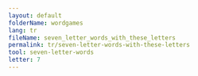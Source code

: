 ```yaml
---
layout: default
folderName: wordgames
lang: tr
fileName: seven_letter_words_with_these_letters
permalink: tr/seven-letter-words-with-these-letters
tool: seven-letter-words
letter: 7
---
```

